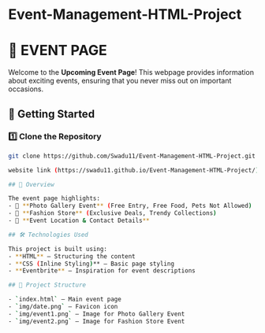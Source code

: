 # Event-Management-HTML-Project
# 🎉 EVENT PAGE  

Welcome to the **Upcoming Event Page**! This webpage provides information about exciting events, ensuring that you never miss out on important occasions. 

## 🚀 Getting Started  

### 1️⃣ Clone the Repository  
```sh
git clone https://github.com/Swadu11/Event-Management-HTML-Project.git

website link (https://swadu11.github.io/Event-Management-HTML-Project/)

## 📌 Overview  

The event page highlights:  
- 🎨 **Photo Gallery Event** (Free Entry, Free Food, Pets Not Allowed)  
- 👗 **Fashion Store** (Exclusive Deals, Trendy Collections)  
- 📍 **Event Location & Contact Details**  

## 🛠 Technologies Used  

This project is built using:  
- **HTML** – Structuring the content  
- **CSS (Inline Styling)** – Basic page styling  
- **Eventbrite** – Inspiration for event descriptions  

## 📂 Project Structure  

- `index.html` – Main event page  
- `img/date.png` – Favicon icon  
- `img/event1.png` – Image for Photo Gallery Event  
- `img/event2.png` – Image for Fashion Store Event  
